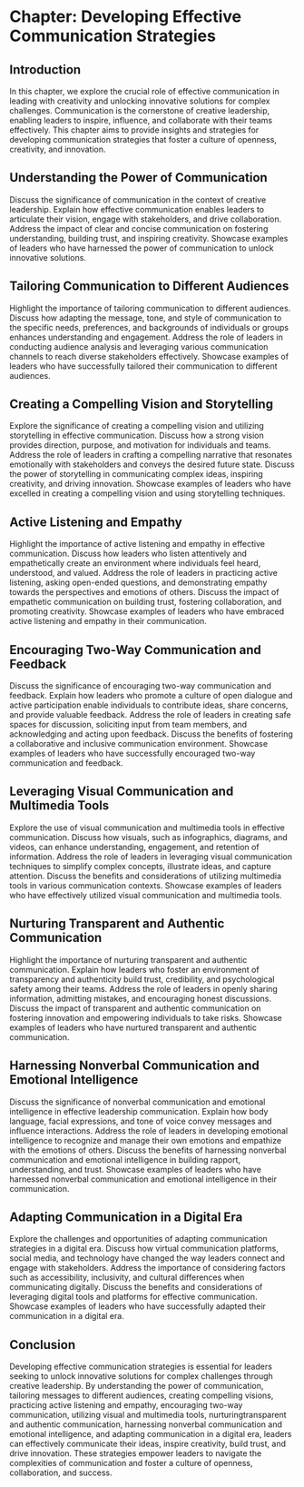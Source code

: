 Chapter: Developing Effective Communication Strategies
======================================================

Introduction
------------

In this chapter, we explore the crucial role of effective communication in leading with creativity and unlocking innovative solutions for complex challenges. Communication is the cornerstone of creative leadership, enabling leaders to inspire, influence, and collaborate with their teams effectively. This chapter aims to provide insights and strategies for developing communication strategies that foster a culture of openness, creativity, and innovation.

Understanding the Power of Communication
----------------------------------------

Discuss the significance of communication in the context of creative leadership. Explain how effective communication enables leaders to articulate their vision, engage with stakeholders, and drive collaboration. Address the impact of clear and concise communication on fostering understanding, building trust, and inspiring creativity. Showcase examples of leaders who have harnessed the power of communication to unlock innovative solutions.

Tailoring Communication to Different Audiences
----------------------------------------------

Highlight the importance of tailoring communication to different audiences. Discuss how adapting the message, tone, and style of communication to the specific needs, preferences, and backgrounds of individuals or groups enhances understanding and engagement. Address the role of leaders in conducting audience analysis and leveraging various communication channels to reach diverse stakeholders effectively. Showcase examples of leaders who have successfully tailored their communication to different audiences.

Creating a Compelling Vision and Storytelling
---------------------------------------------

Explore the significance of creating a compelling vision and utilizing storytelling in effective communication. Discuss how a strong vision provides direction, purpose, and motivation for individuals and teams. Address the role of leaders in crafting a compelling narrative that resonates emotionally with stakeholders and conveys the desired future state. Discuss the power of storytelling in communicating complex ideas, inspiring creativity, and driving innovation. Showcase examples of leaders who have excelled in creating a compelling vision and using storytelling techniques.

Active Listening and Empathy
----------------------------

Highlight the importance of active listening and empathy in effective communication. Discuss how leaders who listen attentively and empathetically create an environment where individuals feel heard, understood, and valued. Address the role of leaders in practicing active listening, asking open-ended questions, and demonstrating empathy towards the perspectives and emotions of others. Discuss the impact of empathetic communication on building trust, fostering collaboration, and promoting creativity. Showcase examples of leaders who have embraced active listening and empathy in their communication.

Encouraging Two-Way Communication and Feedback
----------------------------------------------

Discuss the significance of encouraging two-way communication and feedback. Explain how leaders who promote a culture of open dialogue and active participation enable individuals to contribute ideas, share concerns, and provide valuable feedback. Address the role of leaders in creating safe spaces for discussion, soliciting input from team members, and acknowledging and acting upon feedback. Discuss the benefits of fostering a collaborative and inclusive communication environment. Showcase examples of leaders who have successfully encouraged two-way communication and feedback.

Leveraging Visual Communication and Multimedia Tools
----------------------------------------------------

Explore the use of visual communication and multimedia tools in effective communication. Discuss how visuals, such as infographics, diagrams, and videos, can enhance understanding, engagement, and retention of information. Address the role of leaders in leveraging visual communication techniques to simplify complex concepts, illustrate ideas, and capture attention. Discuss the benefits and considerations of utilizing multimedia tools in various communication contexts. Showcase examples of leaders who have effectively utilized visual communication and multimedia tools.

Nurturing Transparent and Authentic Communication
-------------------------------------------------

Highlight the importance of nurturing transparent and authentic communication. Explain how leaders who foster an environment of transparency and authenticity build trust, credibility, and psychological safety among their teams. Address the role of leaders in openly sharing information, admitting mistakes, and encouraging honest discussions. Discuss the impact of transparent and authentic communication on fostering innovation and empowering individuals to take risks. Showcase examples of leaders who have nurtured transparent and authentic communication.

Harnessing Nonverbal Communication and Emotional Intelligence
-------------------------------------------------------------

Discuss the significance of nonverbal communication and emotional intelligence in effective leadership communication. Explain how body language, facial expressions, and tone of voice convey messages and influence interactions. Address the role of leaders in developing emotional intelligence to recognize and manage their own emotions and empathize with the emotions of others. Discuss the benefits of harnessing nonverbal communication and emotional intelligence in building rapport, understanding, and trust. Showcase examples of leaders who have harnessed nonverbal communication and emotional intelligence in their communication.

Adapting Communication in a Digital Era
---------------------------------------

Explore the challenges and opportunities of adapting communication strategies in a digital era. Discuss how virtual communication platforms, social media, and technology have changed the way leaders connect and engage with stakeholders. Address the importance of considering factors such as accessibility, inclusivity, and cultural differences when communicating digitally. Discuss the benefits and considerations of leveraging digital tools and platforms for effective communication. Showcase examples of leaders who have successfully adapted their communication in a digital era.

Conclusion
----------

Developing effective communication strategies is essential for leaders seeking to unlock innovative solutions for complex challenges through creative leadership. By understanding the power of communication, tailoring messages to different audiences, creating compelling visions, practicing active listening and empathy, encouraging two-way communication, utilizing visual and multimedia tools, nurturingtransparent and authentic communication, harnessing nonverbal communication and emotional intelligence, and adapting communication in a digital era, leaders can effectively communicate their ideas, inspire creativity, build trust, and drive innovation. These strategies empower leaders to navigate the complexities of communication and foster a culture of openness, collaboration, and success.
